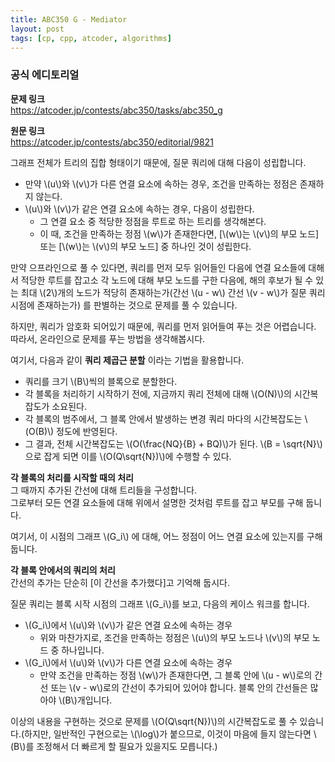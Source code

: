 ```yaml
---
title: ABC350 G - Mediator
layout: post
tags: [cp, cpp, atcoder, algorithms]
---
```

### 공식 에디토리얼

**문제 링크**  
<https://atcoder.jp/contests/abc350/tasks/abc350_g>

**원문 링크**  
<https://atcoder.jp/contests/abc350/editorial/9821>

그래프 전체가 트리의 집합 형태이기 때문에, 질문 쿼리에 대해 다음이 성립합니다.

- 만약 \\(u\\)와 \\(v\\)가 다른 연결 요소에 속하는 경우, 조건을 만족하는 정점은 존재하지 않는다.
- \\(u\\)와 \\(v\\)가 같은 연결 요소에 속하는 경우, 다음이 성립한다.
    - 그 연결 요소 중 적당한 정점을 루트로 하는 트리를 생각해본다.
    - 이 때, 조건을 만족하는 정점 \\(w\\)가 존재한다면, [\\(w\\)는 \\(v\\)의 부모 노드] 또는 [\\(w\\)는 \\(v\\)의 부모 노드] 중 하나인 것이 성립한다.

만약 으프라인으로 풀 수 있다면, 쿼리를 먼저 모두 읽어들인 다음에 연결 요소들에 대해서 적당한 루트를 잡고소 각 노드에 대해 부모 노드를 구한 다음에, 해의 후보가 될 수 있는 최대 \\(2\\)개의 노드가 적당히 존재하는가(간선 \\(u - w\\) 간선 \\(v - w\\)가 질문 쿼리 시점에 존재하는가) 를 판별하는 것으로 문제를 풀 수 있습니다.

하지만, 쿼리가 암호화 되어있기 때문에, 쿼리를 먼저 읽어들여 푸는 것은 어렵습니다. 따라서, 온라인으로 문제를 푸는 방법을 생각해봅시다.

여기서, 다음과 같이 **쿼리 제곱근 분할** 이라는 기법을 활용합니다.

- 쿼리를 크기 \\(B\\)씩의 블록으로 분할한다.
- 각 블록을 처리하기 시작하기 전에, 지금까지 쿼리 전체에 대해 \\(O(N)\\)의 시간복잡도가 소요된다.
- 각 블록의 범주에서, 그 블록 안에서 발생하는 변경 쿼리 마다의 시간복잡도는 \\(O(B)\\) 정도에 반영된다.
- 그 결과, 전체 시간복잡도는 \\(O(\frac{NQ}{B} + BQ)\\)가 된다. \\(B = \sqrt{N}\\)으로 잡게 되면 이를 \\(O(Q\sqrt{N})\\)에 수행할 수 있다.

**각 블록의 처리를 시작할 때의 처리**  
그 때까지 추가된 간선에 대해 트리들을 구성합니다.  
그로부터 모든 연결 요소들에 대해 위에서 설명한 것처럼 루트를 잡고 부모를 구해 둡니다.

여기서, 이 시점의 그래프 \\(G_i\\)  에 대해, 어느 정점이 어느 연결 요소에 있는지를 구해둡니다.

**각 블록 안에서의 쿼리의 처리**  
간선의 추가는 단순히 [이 간선을 추가했다]고 기억해 둡시다.

질문 쿼리는 블록 시작 시점의 그래프 \\(G_i\\)를 보고, 다음의 케이스 워크를 합니다.

- \\(G_i\\)에서 \\(u\\)와 \\(v\\)가 같은 연결 요소에 속하는 경우
    - 위와 마찬가지로, 조건을 만족하는 정점은 \\(u\\)의 부모 노드나 \\(v\\)의 부모 노드 중 하나입니다.
- \\(G_i\\)에서 \\(u\\)와 \\(v\\)가 다른 연결 요소에 속하는 경우
    - 만약 조건을 만족하는 정점 \\(w\\)가 존재한다면, 그 블록 안에 \\(u - w\\)로의 간선 또는 \\(v - w\\)로의 간선이 추가되어 있어야 합니다. 블록 안의 간선들은 많아야 \\(B\\)개입니다.

이상의 내용을 구현하는 것으로 문제를 \\(O(Q\sqrt{N})\\)의 시간복잡도로 풀 수 있습니다.(하지만, 일반적인 구현으로는 \\(\log\\)가 붙으므로, 이것이 마음에 들지 않는다면 \\(B\\)를 조정해서 더 빠르게 할 필요가 있을지도 모릅니다.)